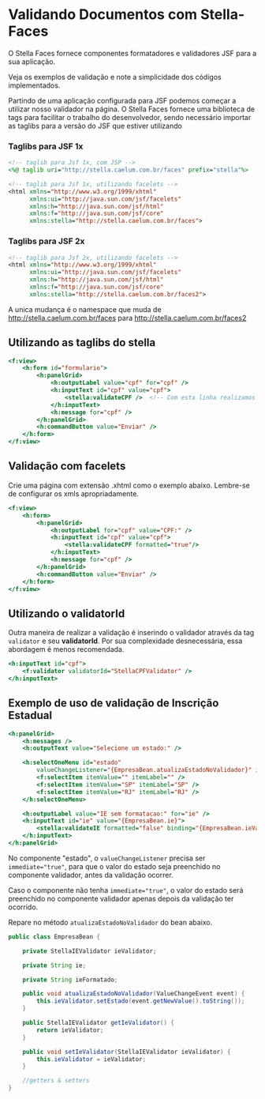 # Validando Documentos com Stella-Faces

O Stella Faces fornece componentes formatadores e validadores JSF para a sua aplicação.

Veja os exemplos de validação e note a simplicidade dos códigos implementados.

Partindo de uma aplicação configurada para JSF podemos começar a utilizar nosso validador na página. O Stella Faces fornece uma biblioteca de tags para facilitar o trabalho do desenvolvedor, sendo necessário importar as taglibs para a versão do JSF que estiver utilizando


### Taglibs para JSF 1x

```jsp
<!-- taglib para Jsf 1x, com JSP -->
<%@ taglib uri="http://stella.caelum.com.br/faces" prefix="stella"%>  
```

```jsp
<!-- taglib para Jsf 1x, utilizando facelets -->
<html xmlns="http://www.w3.org/1999/xhtml"  
      xmlns:ui="http://java.sun.com/jsf/facelets"  
      xmlns:h="http://java.sun.com/jsf/html"  
      xmlns:f="http://java.sun.com/jsf/core"  
      xmlns:stella="http://stella.caelum.com.br/faces">  
```

### Taglibs para JSF 2x

```jsp
<!-- taglib para Jsf 2x, utilizando facelets -->
<html xmlns="http://www.w3.org/1999/xhtml"  
      xmlns:ui="http://java.sun.com/jsf/facelets"  
      xmlns:h="http://java.sun.com/jsf/html"  
      xmlns:f="http://java.sun.com/jsf/core"  
      xmlns:stella="http://stella.caelum.com.br/faces2">  
```
A unica mudança é o namespace que muda de http://stella.caelum.com.br/faces para http://stella.caelum.com.br/faces2

## Utilizando as taglibs do stella
```jsp
<f:view>  
    <h:form id="formulario">  
        <h:panelGrid>  
            <h:outputLabel value="cpf" for="cpf" />  
            <h:inputText id="cpf" value="cpf">  
                <stella:validateCPF />  <!-- Com esta linha realizamos a validação -->
            </h:inputText>  
            <h:message for="cpf" />  
        </h:panelGrid>  
        <h:commandButton value="Enviar" />  
    </h:form>  
</f:view>  
```

## Validação com facelets

Crie uma página com extensão .xhtml como o exemplo abaixo. Lembre-se de configurar os xmls apropriadamente.
```jsp
<f:view>  
    <h:form>  
        <h:panelGrid>  
            <h:outputLabel for="cpf" value="CPF:" />  
            <h:inputText id="cpf" value="cpf">  
                <stella:validateCPF formatted="true"/>  
            </h:inputText>  
            <h:message for="cpf" />  
        </h:panelGrid>  
        <h:commandButton value="Enviar" />  
    </h:form>
</f:view>  

```

## Utilizando o validatorId

Outra maneira de realizar a validação é inserindo o validador através da tag `validator` e seu **validatorId**. Por sua complexidade desnecessária, essa abordagem é menos recomendada.
```jsp
<h:inputText id="cpf">  
    <f:validator validatorId="StellaCPFValidator" />  
</h:inputText>  
```

## Exemplo de uso de validação de Inscrição Estadual

```jsp
<h:panelGrid>  
    <h:messages />  
    <h:outputText value="Selecione um estado:" />  

    <h:selectOneMenu id="estado" 
        valueChangeListener="{EmpresaBean.atualizaEstadoNoValidador}" immediate="true">  
        <f:selectItem itemValue="" itemLabel="" />  
        <f:selectItem itemValue="SP" itemLabel="SP" />  
        <f:selectItem itemValue="RJ" itemLabel="RJ" />  
    </h:selectOneMenu>  

    <h:outputLabel value="IE sem formatacao:" for="ie" />  
    <h:inputText id="ie" value="{EmpresaBean.ie}">  
        <stella:validateIE formatted="false" binding="{EmpresaBean.ieValidator}" />  
    </h:inputText>  
</h:panelGrid>
```

No componente "estado", o `valueChangeListener` precisa ser `immediate="true"`, para que o valor do estado seja preenchido no componente validador, antes da validação ocorrer.

Caso o componente não tenha `immediate="true"`, o valor do estado será preenchido no componente validador apenas depois da validação ter ocorrido.

Repare no método `atualizaEstadoNoValidador` do bean abaixo.

```java
public class EmpresaBean {  

    private StellaIEValidator ieValidator;  

    private String ie;  

    private String ieFormatado;  

    public void atualizaEstadoNoValidador(ValueChangeEvent event) {  
        this.ieValidator.setEstado(event.getNewValue().toString());  
    }  

    public StellaIEValidator getIeValidator() {  
        return ieValidator;  
    }  

    public void setIeValidator(StellaIEValidator ieValidator) {  
        this.ieValidator = ieValidator;  
    }  

    //getters & setters  
}
```
